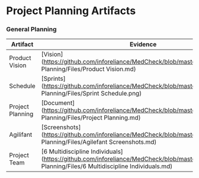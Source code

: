 # Project Planning Artifacts

### General Planning
Artifact | Evidence 
--- | --- 
Product Vision | [Vision](https://github.com/inforeliance/MedCheck/blob/master/Artifacts/Project Planning/Files/Product Vision.md)
Schedule | [Sprints](https://github.com/inforeliance/MedCheck/blob/master/Artifacts/Project Planning/Files/Sprint Schedule.png)
Project Planning | [Document](https://github.com/inforeliance/MedCheck/blob/master/Artifacts/Project Planning/Files/Project Planning.md)
Agilifant | [Screenshots](https://github.com/inforeliance/MedCheck/blob/master/Artifacts/Project Planning/Files/Agilefant Screenshots.md)
Project Team | [6 Multidiscipline Individuals](https://github.com/inforeliance/MedCheck/blob/master/Artifacts/Project Planning/Files/6 Multidiscipline Individuals.md)

